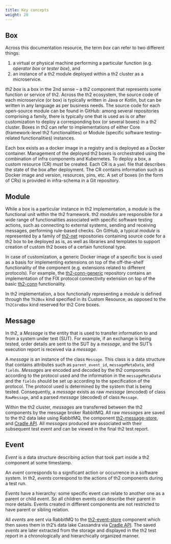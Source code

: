 ```yaml
---
title: Key concepts
weight: 20
---
```


## Box
Across this documentation resource, the term *box* can refer to two different things: 
1) a virtual or physical machine performing a particular function (e.g. *operator box* or *tester box*), and 
2) an instance of a th2 module deployed within a th2 cluster as a microservice. 

*th2 box* is a box in the 2nd sense – a th2 component that represents some function or service of th2.
Across the th2 ecosystem, the source code of each microservice (or box) is typically written in Java or Kotlin, but can be written in any language as per business needs.
The source code for each open-source module can be found in GitHub: among several repositories comprising a family, there is typically one that is used as is or after customization to deploy a corresponding box (or several boxes) in a th2 cluster.
Boxes in th2 can refer to implementations of either Core (framework-level th2 functionalities) or Module (specific software testing–related functionalities) instances. 

Each box exists as a docker image in a registry and is deployed as a Docker container. 
Management of the deployed th2 boxes is orchestrated using the combination of infra components and Kubernetes.
To deploy a box, a custom resource (CR) must be created. Each CR is a `yaml` file that describes the state of the box after deployment.
The CR contains information such as Docker image and version, resources, pins, etc. 
A set of boxes (in the form of CRs) is provided in infra-schema in a Git repository.

## Module
While a box is a particular instance in th2 implementation, a *module* is the functional unit within the th2 framework. 
th2 *modules* are responsible for a wide range of functionalities associated with specific software testing actions, such as connecting to external systems, sending and receiving messages, performing rule-based checks.
On GitHub, a typical *module* is represented by a family of [th2-net](https://github.com/th2-net) repositories containing source code for a th2 box to be deployed as is, as well as libraries and templates to support creation of custom th2 boxes of a certain functional type.

In case of customization, a generic Docker image of a specific box is used as a basis for implementing extensions on top of the off-the-shelf functionality of the component (e.g. extensions related to different protocols).
For example, the [th2-conn-generic](https://github.com/th2-net/th2-conn-generic) repository contains an implementation of the FIX protocol connectivity extension on top of the basic [th2-conn](https://github.com/th2-net/th2-conn) functionality.

In th2 implementation, a box functionally representing a *module* is defined through the `Th2Box` kind specified in its Custom Resource, as opposed to the `Th2CoreBox` kind reserved for th2 Core boxes.

## Message

In th2, a *Message* is the entity that is used to transfer information to and from a system under test (SUT). 
For example, if an exchange is being tested, order details are sent to the SUT by a *message*, and the SUT’s execution report is received via a *message*.  

A *message* is an instance of the class `Message`. 
This class is a data structure that contains attributes such as `parent_event_id`, `messageMetaData`, and `fields`.
*Messages* are encoded and decoded by the th2 components according to the protocol used and the information in the `messageMetaData` and the `fields` should be set up according to the specification of the protocol.
The protocol used is determined by the system that is being tested.
Consequently, a *message* exists as raw *message* (encoded) of class `RawMessage`, and a parsed *message* (decoded) of class `Message`. 

Within the th2 cluster, *messages* are transferred between the th2 components by the message broker RabbitMQ. 
All raw *messages* are saved to the th2 data lake using RabbitMQ, the component [th2-message-store](https://github.com/th2-net/th2-mstore), and [Cradle API](https://github.com/th2-net/cradleapi).
All *messages* produced are associated with their subsequent test event and can be viewed in the final th2 test report.

## Event

_Event_ is a data structure describing action that took part inside a th2 component at some timestamp.

An _event_ corresponds to a significant action or occurrence in a software system.
In th2, _events_ correspond to the actions of th2 components during a test run.

_Events_ have a hierarchy: some specific event can relate to another one as a parent or child event. So all children events can describe their parent in more details. Events created in different components are not restricted to have parent or sibling relation.

All _events_ are sent via RabbitMQ to the [th2-event-store](https://github.com/th2-net/th2-estore) component which then saves them in th2’s data lake Cassandra via [Cradle API](https://github.com/th2-net/cradleapi).
The saved _events_ are later extracted from the storage and displayed in the th2 test report in a chronologically and hierarchically organized manner.

